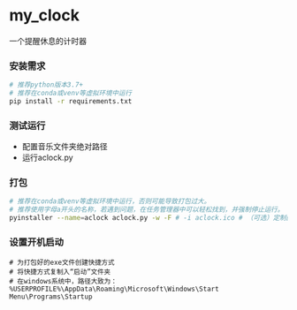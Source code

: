 # my_clock
一个提醒休息的计时器

### 安装需求

```bash
# 推荐python版本3.7+
# 推荐在conda或venv等虚拟环境中运行
pip install -r requirements.txt
```

### 测试运行

- 配置音乐文件夹绝对路径
- 运行aclock.py

### 打包

```bash
# 推荐在conda或venv等虚拟环境中运行，否则可能导致打包过大。
# 推荐使用字母a开头的名称，若遇到问题，在任务管理器中可以轻松找到，并强制停止运行。
pyinstaller --name=aclock aclock.py -w -F # -i aclock.ico # （可选）定制图标
```

### 设置开机启动

```
# 为打包好的exe文件创建快捷方式
# 将快捷方式复制入“启动”文件夹
# 在windows系统中，路径大致为：
%USERPROFILE%\AppData\Roaming\Microsoft\Windows\Start Menu\Programs\Startup
```

